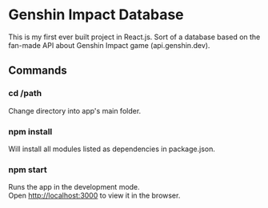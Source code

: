 # Genshin Impact Database

This is my first ever built project in React.js. Sort of a database based on the fan-made API about Genshin Impact game (api.genshin.dev).

## Commands

### cd /path

Change directory into app's main folder.

### npm install

Will install all modules listed as dependencies in package.json.

### npm start

Runs the app in the development mode.\
Open [http://localhost:3000](http://localhost:3000) to view it in the browser.
